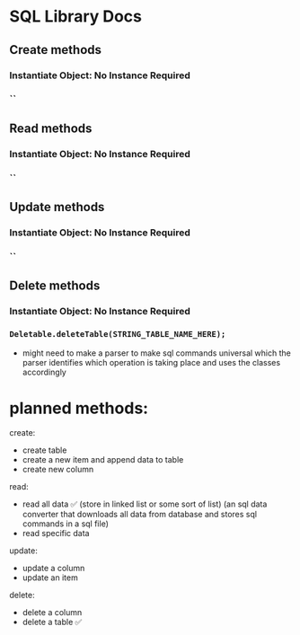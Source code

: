 # SQL Library Docs

## Create methods
### Instantiate Object: No Instance Required
### ``

## Read methods
### Instantiate Object: No Instance Required
### ``

## Update methods
### Instantiate Object: No Instance Required
### ``

## Delete methods
### Instantiate Object: No Instance Required
### `Deletable.deleteTable(STRING_TABLE_NAME_HERE);`

- might need to make a parser to make sql commands
universal which the parser identifies which operation is
taking place and uses the classes accordingly

# planned methods:
create:
- create table
- create a new item and append data to table
- create new column

read:
- read all data ✅
  (store in linked list or some sort of list)
  (an sql data converter that downloads all data from database and stores sql commands in a sql file)
- read specific data

update:
- update a column
- update an item 

delete:
- delete a column
- delete a table ✅